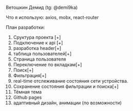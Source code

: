 Ветошкин Демид (tg: @demi9ka)

Что я использую: axios, mobx, react-router

План разработки:

1. Сруктура проекта [+]
2. Подключение к api [+]
3. разработка header[+]
4. таблица пользователей[+]
5. Страница пользователя
6. Переключение по вкладкам[+]
7. Поиск[+]
8. Фильтрация[+]
9. real-time отслеживание состояния сети устройства.
10. Сохранение состояния фильтрации и поиска[+]
11. Тёмная тема
12. Github pages
13. адаптивный дизайн, анимации (по возможности)
